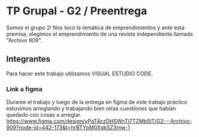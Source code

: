 # TP Grupal - G2 / Preentrega
Somos el grupo 2! Nos tocó la temática de emprendimientos y ante esta premisa, elegimos el emprendimiento de una revista independiente llamada "Archivo 909". 

## Integrantes
Para hacer este trabajo utilizamos VISUAL ESTUDIO CODE.

### Link a figma
Durante el trabajo y luego de la entrega en figma de este trabajo práctico estuvimos arreglando y trabajando bien otras cuestiones que habian quedado con cosas a arreglar.
https://www.figma.com/design/yPaT4czDHSWnTi7TZMb5IT/G2---Archivo-909?node-id=442-173&t=hrBTYpM0XgkSZ3mw-1

